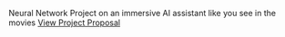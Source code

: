 Neural Network Project on an immersive AI assistant like you see in the movies 
<a href="project_prop.html">View Project Proposal</a>

